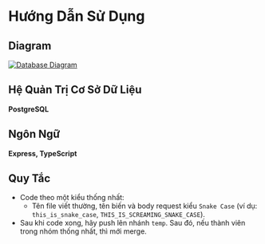 # Hướng Dẫn Sử Dụng

## Diagram

[![Database Diagram](https://drive.google.com/uc?id=1k9zk4nAovzhe9ZmbbbHEmulDzb1u-Rmf)](https://drive.google.com/file/d/1k9zk4nAovzhe9ZmbbbHEmulDzb1u-Rmf/view)

## Hệ Quản Trị Cơ Sở Dữ Liệu

**PostgreSQL**

## Ngôn Ngữ

**Express, TypeScript**

## Quy Tắc

- Code theo một kiểu thống nhất:
  - Tên file viết thường, tên biến và body request kiểu `Snake Case` (ví dụ: `this_is_snake_case`, `THIS_IS_SCREAMING_SNAKE_CASE`).
- Sau khi code xong, hãy push lên nhánh `temp`. Sau đó, nếu thành viên trong nhóm thống nhất, thì mới merge.

